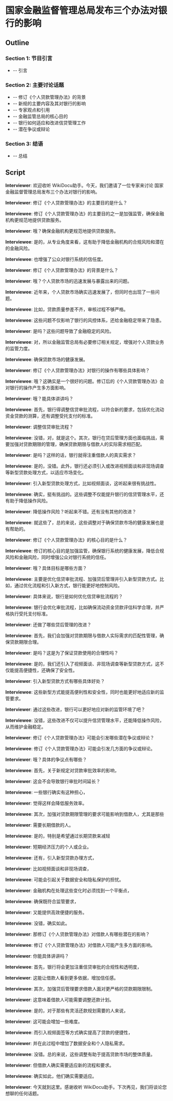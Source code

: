 # 国家金融监督管理总局发布三个办法对银行的影响

## Outline

### Section 1: 节目引言
- -- 引言

### Section 2: 主要讨论话题
- -- 修订《个人贷款管理办法》的背景
- -- 新规的主要内容及其对银行的影响
- -- 专家观点和引用
- -- 金融监管总局的核心目的
- -- 银行如何适应和改进信贷管理工作
- -- 潜在争议或辩论

### Section 3: 结语
- -- 总结

## Script

**Interviewer**: 欢迎收听 WikiDocu助手。今天，我们邀请了一位专家来讨论 国家金融监督管理总局发布三个办法对银行的影响。

**Interviewer**: 修订《个人贷款管理办法》的主要目的是什么？

**Interviewee**: 修订《个人贷款管理办法》的主要目的之一是加强监管，确保金融机构更规范地提供贷款服务。

**Interviewer**: 哦？确保金融机构更规范地提供贷款服务。

**Interviewee**: 是的，从专业角度来看，这有助于降低金融机构的合规风险和潜在的金融风险。

**Interviewee**: 也增强了公众对银行系统的信任度。

**Interviewer**: 修订《个人贷款管理办法》的背景是什么？

**Interviewer**: 哦？个人贷款市场的迅速发展与暴露出来的问题。

**Interviewee**: 近年来，个人贷款市场确实迅速发展了，但同时也出现了一些问题。

**Interviewee**: 比如，贷款质量参差不齐，审核过程不够严格。

**Interviewee**: 这些问题不仅影响了银行的风控体系，还给金融稳定带来了隐患。

**Interviewer**: 是吗？这些问题导致了金融稳定的风险。

**Interviewee**: 对，所以金融监管总局有必要修订相关规定，增强对个人贷款业务的监管力度。

**Interviewee**: 确保贷款市场的健康发展。

**Interviewer**: 修订《个人贷款管理办法》对银行的操作有哪些具体影响？

**Interviewee**: 哦？这确实是一个很好的问题。修订后的《个人贷款管理办法》会对银行的操作产生多方面影响。

**Interviewer**: 哦？能具体讲讲吗？

**Interviewee**: 首先，银行得调整信贷审批流程，以符合新的要求，包括优化流动资金贷款的测算，还有调整受托支付的标准。

**Interviewer**: 调整信贷审批流程？

**Interviewee**: 没错，对，就是这个。其次，银行在贷后管理方面也面临挑战，需要加强对贷款期限的管理，确保贷款期限与借款人的实际需求相匹配。

**Interviewer**: 是吗？这样的话，银行就得注重借款人的真实需求？

**Interviewee**: 是的，没错。此外，银行还必须引入或改进视频面谈和非现场调查等新型贷款处理方式，以适应市场变化。

**Interviewer**: 引入新型贷款处理方式，比如视频面谈，这听起来很有挑战性。

**Interviewee**: 确实，挺有挑战的。这些调整不仅能提升银行的信贷管理水平，还有助于降低操作风险。

**Interviewer**: 降低操作风险？听起来不错。还有没有其他的改进？

**Interviewee**: 就这些了，总的来说，这些调整对于确保贷款市场的健康发展也是有帮助的。

**Interviewer**: 修订《个人贷款管理办法》的核心目的是什么？

**Interviewee**: 修订的核心目的是加强监管，确保银行系统的健康发展，降低合规风险和金融风险，同时增强公众对银行系统的信任。

**Interviewer**: 哦？具体目标是哪些方面？

**Interviewee**: 主要是优化信贷审批流程、加强贷后管理并引入新型贷款方式。比如，通过优化流程和引入新方式，银行能更好地控制风险。

**Interviewer**: 具体来说，银行是如何优化信贷审批流程的？

**Interviewee**: 银行会优化审批流程，比如确保流动资金贷款评估科学合理，并严格执行受托支付标准。

**Interviewer**: 还做了哪些贷后管理的改进？

**Interviewee**: 首先，我们会加强对贷款期限与借款人实际需求的匹配性管理，确保贷款期限合理。

**Interviewer**: 是吗？这是为了保证贷款使用的合理性吗？

**Interviewee**: 是的，我们还引入了视频面谈、非现场调查等新型贷款方式，这不仅能提高便捷性，还确保了安全性。

**Interviewer**: 引入新型贷款方式有哪些具体好处？

**Interviewee**: 这些新型方式能提高便利性和安全性，同时也能更好地适应新的监管要求。

**Interviewer**: 通过这些改进，银行可以更好地应对新的监管环境了吧？

**Interviewee**: 没错，这些改进不仅可以提升信贷管理水平，还能降低操作风险，从而维护金融稳定。

**Interviewer**: 修订《个人贷款管理办法》可能会引发哪些潜在争议或辩论？

**Interviewee**: 修订《个人贷款管理办法》可能会引发几方面的争议或辩论。

**Interviewer**: 哦？具体的争议点有哪些？

**Interviewee**: 首先，关于新规定对贷款审批效率的影响，

**Interviewer**: 这会不会导致银行审批时间延长？

**Interviewee**: 一些银行确实有这种担心，

**Interviewer**: 觉得这样会降低服务效率。

**Interviewee**: 其次，加强对贷款期限管理的要求可能影响到借款人，尤其是那些

**Interviewer**: 需要长期借款的人。

**Interviewee**: 是的，特别是希望通过长期贷款来减轻

**Interviewer**: 短期经济压力的个人或企业。

**Interviewee**: 还有，引入新型贷款办理方式，

**Interviewer**: 比如视频面谈和非现场调查，

**Interviewee**: 可能会引起关于数据安全和隐私保护的担忧。

**Interviewer**: 金融机构在处理这些变化时必须找到一个平衡点，

**Interviewee**: 确保既符合监管要求，

**Interviewer**: 又能提供高效便捷的服务。

**Interviewee**: 没错，确实如此。

**Interviewer**: 那修订《个人贷款管理办法》对借款人有哪些潜在的影响？

**Interviewee**: 修订《个人贷款管理办法》对借款人可能产生多方面的影响。

**Interviewer**: 你能具体讲讲吗？

**Interviewee**: 首先，银行将会更加注重信贷审批的合规性和透明度，

**Interviewer**: 这能让借款人看到更多依据，增加信任感。

**Interviewee**: 其次，加强贷后管理要求借款人面对更严格的贷款期限限制。

**Interviewer**: 这意味着借款人可能需要调整还款计划。

**Interviewee**: 是的，对于那些有灵活还款规划需要的人来说，

**Interviewer**: 这可能会增加一些难度。

**Interviewee**: 而引入视频面签等方式确实提高了贷款的便捷性，

**Interviewer**: 并在此过程中增加了数据安全和个人隐私需求。

**Interviewee**: 没错。总的来说，这些调整有助于提高贷款市场的整体质量。

**Interviewer**: 但借款人确实需要适应新的流程和要求。

**Interviewee**: 确实如此，他们确实需要适应。

**Interviewer**: 今天就到这里。感谢收听 WikiDocu助手。下次再见，我们将谈论您想聊的任何话题。

